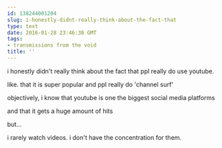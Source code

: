 ```yaml
---
id: 138244001204
slug: i-honestly-didnt-really-think-about-the-fact-that
type: text
date: 2016-01-28 23:46:38 GMT
tags:
- transmissions from the void
title: ''
---
```


i honestly didn't really think about the fact that ppl really do use youtube.

like. that it is super popular and ppl really do 'channel surf'

objectively, i know that youtube is one the biggest social media platforms

and that it gets a huge amount of hits

but...

i rarely watch videos. i don't have the concentration for them.
